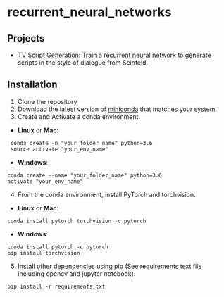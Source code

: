# recurrent_neural_networks

## Projects
* [TV Script Generation](https://github.com/lorand1984/recurrent_neural_networks/tree/master/tv_script_generator): Train a recurrent neural network to generate scripts in the style of dialogue from Seinfeld.

## Installation
1. Clone the repository
2. Download the latest version of [miniconda](https://docs.conda.io/en/latest/miniconda.html) that matches your system.
3. Create and Activate a conda environment.
 - __Linux__ or __Mac__:
 ```
  conda create -n "your_folder_name" python=3.6
  source activate "your_env_name"
 ```
 -  __Windows__:
  ```
  conda create --name "your_folder_name" python=3.6
  activate "your_env_name"
 ```
4. From the conda environment, install PyTorch and torchvision.
 - __Linux__ or __Mac__:
```
conda install pytorch torchvision -c pytorch
```
 -  __Windows__:
 ```
conda install pytorch -c pytorch
pip install torchvision
```
5. Install other dependencies using pip (See requirements text file including opencv and jupyter notebook).
  ```
pip install -r requirements.txt
  ```
